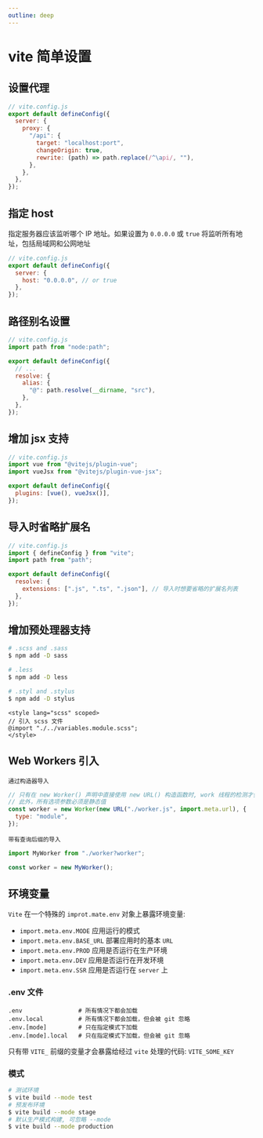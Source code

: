```yaml
---
outline: deep
---
```


# vite 简单设置

## 设置代理

```js
// vite.config.js
export default defineConfig({
  server: {
    proxy: {
      "/api": {
        target: "localhost:port",
        changeOrigin: true,
        rewrite: (path) => path.replace(/^\api/, ""),
      },
    },
  },
});
```

## 指定 host

指定服务器应该监听哪个 IP 地址。如果设置为 `0.0.0.0` 或 `true` 将监听所有地址，包括局域网和公网地址

```js
// vite.config.js
export default defineConfig({
  server: {
    host: "0.0.0.0", // or true
  },
});
```

## 路径别名设置

```js
// vite.config.js
import path from "node:path";

export default defineConfig({
  // ...
  resolve: {
    alias: {
      "@": path.resolve(__dirname, "src"),
    },
  },
});
```

## 增加 jsx 支持

```js
// vite.config.js
import vue from "@vitejs/plugin-vue";
import vueJsx from "@vitejs/plugin-vue-jsx";

export default defineConfig({
  plugins: [vue(), vueJsx()],
});
```

## 导入时省略扩展名

```js
// vite.config.js
import { defineConfig } from "vite";
import path from "path";

export default defineConfig({
  resolve: {
    extensions: [".js", ".ts", ".json"], // 导入时想要省略的扩展名列表
  },
});
```

## 增加预处理器支持

```sh
# .scss and .sass
$ npm add -D sass

# .less
$ npm add -D less

# .styl and .stylus
$ npm add -D stylus
```

```vue
<style lang="scss" scoped>
// 引入 scss 文件
@import "./../variables.module.scss";
</style>
```

## Web Workers 引入

`通过构造器导入`

```js
// 只有在 new Worker() 声明中直接使用 new URL() 构造函数时, work 线程的检测才会生效
// 此外，所有选项参数必须是静态值
const worker = new Worker(new URL("./worker.js", import.meta.url), {
  type: "module",
});
```

`带有查询后缀的导入`

```js
import MyWorker from "./worker?worker";

const worker = new MyWorker();
```

## 环境变量

`Vite` 在一个特殊的 `improt.mate.env` 对象上暴露环境变量:

- `import.meta.env.MODE` 应用运行的模式
- `import.meta.env.BASE_URL` 部署应用时的基本 `URL`
- `import.meta.env.PROD` 应用是否运行在生产环境
- `import.meta.env.DEV` 应用是否运行在开发环境
- `import.meta.env.SSR` 应用是否运行在 `server` 上

### .env 文件

```
.env                # 所有情况下都会加载
.env.local          # 所有情况下都会加载，但会被 git 忽略
.env.[mode]         # 只在指定模式下加载
.env.[mode].local   # 只在指定模式下加载，但会被 git 忽略
```

只有带 `VITE_` 前缀的变量才会暴露给经过 `vite` 处理的代码: `VITE_SOME_KEY`

### 模式

```sh
# 测试环境
$ vite build --mode test
# 预发布环境
$ vite build --mode stage
# 默认生产模式构建, 可忽略 --mode
$ vite build --mode production
```
